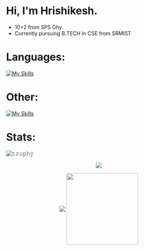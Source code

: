 # Hi, I'm Hrishikesh.

- 10+2 from SPS Ghy.
- Currently pursuing B.TECH in CSE from SRMIST

# Languages: 
[![My Skills](https://skillicons.dev/icons?i=js,html,css,c,cpp,py,flutter,threejs,qt)](https://skillicons.dev)

# Other: 

[![My Skills](https://skillicons.dev/icons?i=blender,ps,pr,ai,androidstudio,godot,unity,unreal)](https://skillicons.dev)

# Stats:

![𝚝𝚛𝚘𝚙𝚑𝚢](https://github-profile-trophy.vercel.app/?username=hrishi-sarma&column=9&margin-w=15&margin-h=15&no-bg=true&no-frame=true&theme=juicyfresh)

<p align="center">
  
  <img align="center" src="https://github-readme-streak-stats.herokuapp.com/?user=hrishi-sarma&theme=dark&hide_border=true"/>
  
</p>






<p align="center">
    <img align="center" src="https://github-readme-stats.vercel.app/api?username=hrishi-sarma&show_icons=true&hide_border=true&title_color=94b4a4&amp&icon_color=FFFFFF&amp&text_color=FFFFFF&amp&bg_color=000000&count_private=true&include_all_commits=true"/>
    <img align="center" height="195px" src="https://github-readme-stats.vercel.app/api/top-langs/?username=hrishi-sarma&text_color=FFFFFF&bg_color=000000&title_color=94b4a4&langs_count=15&layout=compact&hide_border=true" />
</p>
</details>
<br/>
